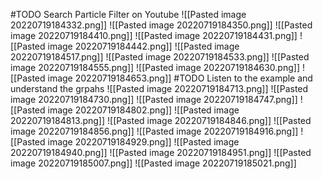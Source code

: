 #TODO Search Particle Filter on Youtube
![[Pasted image 20220719184332.png]]
![[Pasted image 20220719184350.png]]
![[Pasted image 20220719184410.png]]
![[Pasted image 20220719184431.png]]
![[Pasted image 20220719184442.png]]
![[Pasted image 20220719184517.png]]
![[Pasted image 20220719184533.png]]
![[Pasted image 20220719184555.png]]
![[Pasted image 20220719184630.png]]
![[Pasted image 20220719184653.png]]
#TODO Listen to the example and understand the grpahs
![[Pasted image 20220719184713.png]]
![[Pasted image 20220719184730.png]]
![[Pasted image 20220719184747.png]]
![[Pasted image 20220719184802.png]]
![[Pasted image 20220719184813.png]]
![[Pasted image 20220719184846.png]]
![[Pasted image 20220719184856.png]]
![[Pasted image 20220719184916.png]]
![[Pasted image 20220719184929.png]]
![[Pasted image 20220719184940.png]]
![[Pasted image 20220719184951.png]]
![[Pasted image 20220719185007.png]]
![[Pasted image 20220719185021.png]]